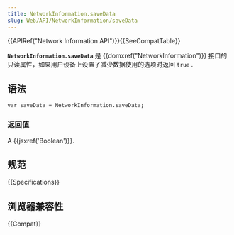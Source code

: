 ```yaml
---
title: NetworkInformation.saveData
slug: Web/API/NetworkInformation/saveData
---
```


{{APIRef("Network Information API")}}{{SeeCompatTable}}

**`NetworkInformation.saveData`** 是 {{domxref("NetworkInformation")}} 接口的只读属性，如果用户设备上设置了减少数据使用的选项时返回 `true` .

## 语法

```plain
var saveData = NetworkInformation.saveData;
```

### 返回值

A {{jsxref('Boolean')}}.

## 规范

{{Specifications}}

## 浏览器兼容性

{{Compat}}
